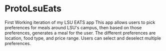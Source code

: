 # ProtoLsuEats
First Working iteration of my LSU EATS app
This app allows users to pick preferences for meals around LSU's campus, then based on those preferences, generates a meal for the user. 
The different preferences are location, food type, and price range.
Users can select and deselect multiple preferences.
